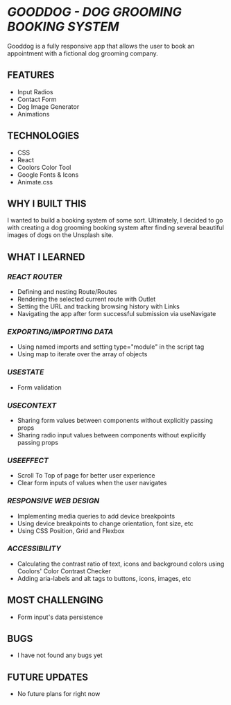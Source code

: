 # _GOODDOG - DOG GROOMING BOOKING SYSTEM_

Gooddog is a fully responsive app that allows the user to book an appointment with a fictional dog grooming company.

## FEATURES

- Input Radios
- Contact Form
- Dog Image Generator
- Animations

## TECHNOLOGIES

- CSS
- React
- Coolors Color Tool
- Google Fonts & Icons
- Animate.css

## WHY I BUILT THIS

I wanted to build a booking system of some sort. Ultimately, I decided to go with creating a dog grooming booking system after finding several beautiful images of dogs on the Unsplash site.

## WHAT I LEARNED

### _REACT ROUTER_

- Defining and nesting Route/Routes
- Rendering the selected current route with Outlet
- Setting the URL and tracking browsing history with Links
- Navigating the app after form successful submission via useNavigate

### _EXPORTING/IMPORTING DATA_

- Using named imports and setting type="module" in the script tag
- Using map to iterate over the array of objects

### _USESTATE_

- Form validation

### _USECONTEXT_

- Sharing form values between components without explicitly passing props
- Sharing radio input values between components without explicitly passing props

### _USEEFFECT_

- Scroll To Top of page for better user experience
- Clear form inputs of values when the user navigates

### _RESPONSIVE WEB DESIGN_

- Implementing media queries to add device breakpoints
- Using device breakpoints to change orientation, font size, etc
- Using CSS Position, Grid and Flexbox

### _ACCESSIBILITY_

- Calculating the contrast ratio of text, icons and background colors using Coolors' Color Contrast Checker
- Adding aria-labels and alt tags to buttons, icons, images, etc

## MOST CHALLENGING

- Form input's data persistence

## BUGS

- I have not found any bugs yet

## FUTURE UPDATES

- No future plans for right now
